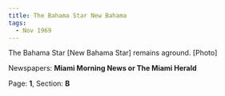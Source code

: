 ```yaml
---  
title: The Bahama Star New Bahama  
tags:  
  - Nov 1969  
---  
```

  
The Bahama Star [New Bahama Star] remains aground. [Photo]  
  
Newspapers: **Miami Morning News or The Miami Herald**  
  
Page: **1**, Section: **B** 
